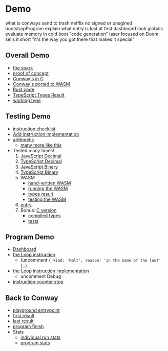 # Demo

what is conways
send to trash netflix
no signed or unsgined
bootstrapProgram
explain what entry is
lost at first dashboard look
globals
evaluate memory in cold boot
"code generation"
laser focused on Doom sells it short
"it's the way you got there that makes it special"

## Overall Demo

- [the spark](./packages/playground/conway-stateless/conway-types.ts)
- [proof of concept](./packages/playground/doom/doom-frame.ts)
- [Conway's in C](./packages/conformance-tests/from-c/conway.c)
- [Conway's ported to WASM](./packages/conformance-tests/from-c/conway.wat)
- [Rust code](./src/handle_module.rs)
- [TypeScript Types Result](./packages/conformance-tests/from-c/c-add.actual.ts)
- [working type](./packages/playground/evaluate/results/results.ts)

## Testing Demo

- [instruction checklist](./README.md)
- [Add instruction implementation](./packages/ts-type-math/add.ts)
- [arithmetic](./packages/ts-type-math/test-cases/arithmetic.ts)
  - [many more like this](./packages/ts-type-math/test-cases/comparison.ts)
- Tested many times!
  1. [JavaScript Decimal](./packages/ts-type-math/add-decimal.ts)
  2. [TypeScript Decimal](./packages/ts-type-math/add-decimal.ts)
  3. [JavaScript Binary](./packages/ts-type-math/add-binary.ts)
  4. [TypeScript Binary](./packages/ts-type-math/add-binary.ts)
  5. WASM
     - [hand-written WASM](./packages/conformance-tests/from-wat/add.wat)
     - [running the WASM](./packages/conformance-tests/utils.ts)
     - [types result](./packages/conformance-tests/from-wat/add.actual.ts)
     - [testing the WASM](./packages/conformance-tests/from-wat/add.test.ts)
  6. [entry](from-wat/add.test.ts)
  7. Bonus: [C version](./packages/conformance-tests/from-c/c-add.c)
     - [compiled types](./packages/conformance-tests/from-c/c-add.wat)
     - [tests](./packages/conformance-tests/from-c/c-add.test.ts)

## Program Demo

- [Dashboard](./packages/playground/david-blass-incredibleness.ts)
- [the Loop instruction](./packages/conformance-tests/from-wat/loop.actual.ts)
  - (uncomment `{ kind: 'Halt', reason: 'in the name of the law!' },`)
- [the Loop instruction implementation](./packages/wasm-to-typescript-types/instructions/control-flow.ts)
  - uncomment Debug
- [instruction counter stop](./packages/playground/david-blass-incredibleness.ts)

## Back to Conway

- [playground entrypoint](./packages/playground/evaluate/playground.ts)
- [first result](./packages/playground/evaluate/results/results-000000.ts)
- [last result](./packages/playground/evaluate/results/results-187800.ts)
- [program finish](./packages/playground/evaluate/results/results.ts)
- Stats
  - [individual run stats](./packages/playground/evaluate/results/stats/stats-041000.json)
  - [program stats](./packages/playground/evaluate/results/stats/program-stats.json)
